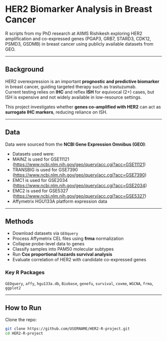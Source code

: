 # HER2 Biomarker Analysis in Breast Cancer

R scripts from my PhD research at AIIMS Rishikesh exploring HER2 amplification and co-expressed genes (PGAP3, GRB7, STARD3, CDK12, PSMD3, GSDMB) in breast cancer using publicly available datasets from GEO.

---

## Background

HER2 overexpression is an important **prognostic and predictive biomarker** in breast cancer, guiding targeted therapy such as trastuzumab.  
Current testing relies on **IHC** and reflex **ISH** for equivocal (2+) cases, but ISH is expensive and not widely available in low-resource settings.  

This project investigates whether **genes co-amplified with HER2** can act as **surrogate IHC markers**, reducing reliance on ISH.

---

## Data

Data were sourced from the **NCBI Gene Expression Omnibus (GEO)**:  
- Datasets used were: 
-   MAINZ is used for GSE11121 (https://www.ncbi.nlm.nih.gov/geo/query/acc.cgi?acc=GSE11121)
-   TRANSBIG is used for GSE7390 (https://www.ncbi.nlm.nih.gov/geo/query/acc.cgi?acc=GSE7390)
-   EMC1 is used for GSE2034 (https://www.ncbi.nlm.nih.gov/geo/query/acc.cgi?acc=GSE2034)
-   EMC2 is used for GSE5327 (https://www.ncbi.nlm.nih.gov/geo/query/acc.cgi?acc=GSE5327)
- Affymetrix HGU133A platform expression data  

---

## Methods

- Download datasets via `GEOquery`
- Process Affymetrix CEL files using **frma** normalization
- Collapse probe-level data to genes
- Classify samples into PAM50 molecular subtypes
- Run **Cox proportional hazards survival analysis**
- Evaluate correlation of HER2 with candidate co-expressed genes

### Key R Packages
`GEOquery`, `affy`, `hgu133a.db`, `Biobase`, `genefu`, `survival`, `coxme`, `WGCNA`, `frma`, `ggplot2`

---

## How to Run

Clone the repo:
```bash
git clone https://github.com/USERNAME/HER2-R-project.git
cd HER2-R-project
